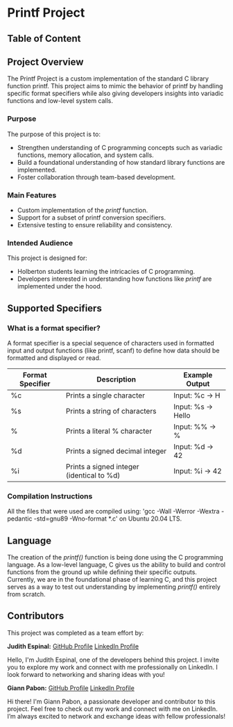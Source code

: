 # Printf Project

## Table of Content


## Project Overview
The Printf Project is a custom implementation of the standard C library function printf. This project aims to mimic the behavior of printf by handling specific format specifiers while also giving developers insights into variadic functions and low-level system calls.

### Purpose
The purpose of this project is to:
* Strengthen understanding of C programming concepts such as variadic functions, memory allocation, and system calls.
* Build a foundational understanding of how standard library functions are implemented.
* Foster collaboration through team-based development.

### Main Features
* Custom implementation of the _printf_ function.
* Support for a subset of printf conversion specifiers.
* Extensive testing to ensure reliability and consistency.

### Intended Audience
This project is designed for:
* Holberton students learning the intricacies of C programming.
* Developers interested in understanding how functions like _printf_ are implemented under the hood.

## Supported Specifiers

### What is a format specifier?
A format specifier is a special sequence of characters used in formatted input and output functions (like printf, scanf) to define how data should be formatted and displayed or read.

| Format Specifier | Description                               | Example Output       |
|------------------|-------------------------------------------|----------------------|
| %c               | Prints a single character                 | Input: %c -> H       |
| %s               | Prints a string of characters             | Input: %s -> Hello   |
| %                | Prints a literal % character              | Input: %% -> %       |
| %d               | Prints a signed decimal integer           | Input: %d -> 42      |
| %i               | Prints a signed integer (identical to %d) | Input: %i -> 42      |

### Compilation Instructions
All the files that were used are compiled using:
'gcc -Wall -Werror -Wextra -pedantic -std=gnu89 -Wno-format *.c' on Ubuntu 20.04 LTS.

## Language
The creation of the _printf()_ function is being done using the C programming language. As a low-level language, C gives us the ability to build and control functions from the ground up while defining their specific outputs. Currently, we are in the foundational phase of learning C, and this project serves as a way to test out understanding by implementing _printf()_ entirely from scratch.

## Contributors
This project was completed as a team effort by:

**Judith Espinal:** [GitHub Profile](https://github.com/judiihh)
[LinkedIn Profile](https://www.linkedin.com/in/judithespinal12)

Hello, I'm Judith Espinal, one of the developers behind this project. I invite you to explore my work and connect with me professionally on LinkedIn. I look forward to networking and sharing ideas with you!

**Giann Pabon:** [GitHub Profile](https://github.com/GiannPabon)
[LinkedIn Profile](https://www.linkedin.com/in/giannpabon/)

Hi there! I'm Giann Pabon, a passionate developer and contributor to this project. Feel free to check out my work and connect with me on LinkedIn. I’m always excited to network and exchange ideas with fellow professionals!

